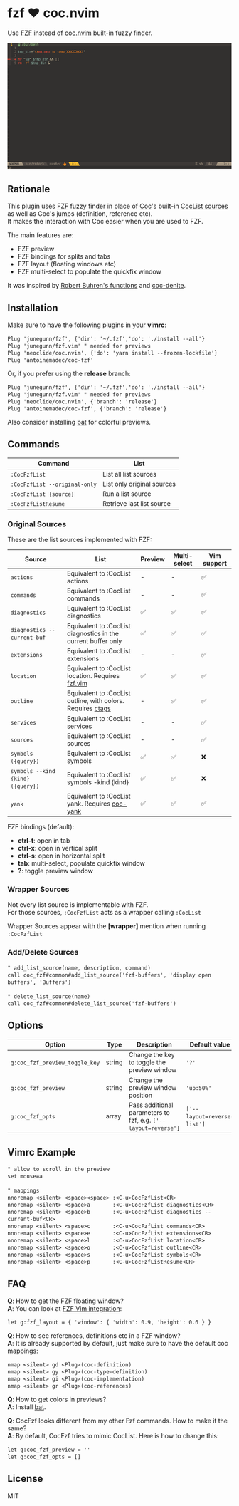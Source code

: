 # fzf :heart: coc.nvim

Use [FZF][fzf] instead of [coc.nvim][coc.nvim] built-in fuzzy finder.

![](https://raw.githubusercontent.com/antoinemadec/gif/master/coc_fzf.gif)

## Rationale

This plugin uses [FZF][fzf] fuzzy finder in place of [Coc][coc.nvim]'s built-in [CocList sources][coc_sources] as well as Coc's jumps (definition, reference etc).\
It makes the interaction with Coc easier when you are used to FZF.

The main features are:
- FZF preview
- FZF bindings for splits and tabs
- FZF layout (floating windows etc)
- FZF multi-select to populate the quickfix window

It was inspired by [Robert Buhren's functions][RobertBuhren] and [coc-denite][coc_denite].

## Installation

Make sure to have the following plugins in your **vimrc**:
```vim
Plug 'junegunn/fzf', {'dir': '~/.fzf','do': './install --all'}
Plug 'junegunn/fzf.vim' " needed for previews
Plug 'neoclide/coc.nvim', {'do': 'yarn install --frozen-lockfile'}
Plug 'antoinemadec/coc-fzf'
```

Or, if you prefer using the **release** branch:
```vim
Plug 'junegunn/fzf', {'dir': '~/.fzf','do': './install --all'}
Plug 'junegunn/fzf.vim' " needed for previews
Plug 'neoclide/coc.nvim', {'branch': 'release'}
Plug 'antoinemadec/coc-fzf', {'branch': 'release'}
```

Also consider installing [bat][bat] for colorful previews.

## Commands

| Command                       | List                       |
| ---                           | ---                        |
| `:CocFzfList`                 | List all list sources      |
| `:CocFzfList --original-only` | List only original sources |
| `:CocFzfList {source}`        | Run a list source          |
| `:CocFzfListResume`           | Retrieve last list source  |

### Original Sources

These are the list sources implemented with FZF:

| Source                            | List                                                                 | Preview | Multi-select | Vim support |
| ---                               | ---                                                                  | ---     | ---          | ---         |
| `actions`                         | Equivalent to :CocList actions                                       | -       | -            | ✅          |
| `commands`                        | Equivalent to :CocList commands                                      | -       | -            | ✅          |
| `diagnostics`                     | Equivalent to :CocList diagnostics                                   | ✅      | ✅           | ✅          |
| `diagnostics --current-buf`       | Equivalent to :CocList diagnostics in the current buffer only        | ✅      | ✅           | ✅          |
| `extensions`                      | Equivalent to :CocList extensions                                    | -       | -            | ✅          |
| `location`                        | Equivalent to :CocList location. Requires [fzf.vim][fzfvim]          | ✅      | ✅           | ✅          |
| `outline`                         | Equivalent to :CocList outline, with colors. Requires [ctags][ctags] | -       | ✅           | ✅          |
| `services`                        | Equivalent to :CocList services                                      | -       | -            | ✅          |
| `sources `                        | Equivalent to :CocList sources                                       | -       | -            | ✅          |
| `symbols ({query})`               | Equivalent to :CocList symbols                                       | ✅      | ✅           | ❌          |
| `symbols --kind {kind} ({query})` | Equivalent to :CocList symbols -kind {kind}                          | ✅      | ✅           | ❌          |
| `yank`                            | Equivalent to :CocList yank. Requires [coc-yank][coc-yank]           | ✅      | ✅           | ✅          |

FZF bindings (default):
- **ctrl-t**: open in tab
- **ctrl-x**: open in vertical split
- **ctrl-s**: open in horizontal split
- **tab**: multi-select, populate quickfix window
- **?**: toggle preview window

### Wrapper Sources

Not every list source is implementable with FZF.\
For those sources, `:CocFzfList` acts as a wrapper calling `:CocList`

Wrapper Sources appear with the **[wrapper]** mention when running `:CocFzfList`

### Add/Delete Sources
```vim
" add_list_source(name, description, command)
call coc_fzf#common#add_list_source('fzf-buffers', 'display open buffers', 'Buffers')

" delete_list_source(name)
call coc_fzf#common#delete_list_source('fzf-buffers')
```

## Options

| Option                         | Type   | Description                                                    | Default value               |
| ---                            | ---    | ---                                                            | ---                         |
| `g:coc_fzf_preview_toggle_key` | string | Change the key to toggle the preview window                    | `'?'`                       |
| `g:coc_fzf_preview`            | string | Change the preview window position                             | `'up:50%'`                  |
| `g:coc_fzf_opts`               | array  | Pass additional parameters to fzf, e.g. `['--layout=reverse']` | `['--layout=reverse-list']` |

## Vimrc Example
```vim
" allow to scroll in the preview
set mouse=a

" mappings
nnoremap <silent> <space><space> :<C-u>CocFzfList<CR>
nnoremap <silent> <space>a       :<C-u>CocFzfList diagnostics<CR>
nnoremap <silent> <space>b       :<C-u>CocFzfList diagnostics --current-buf<CR>
nnoremap <silent> <space>c       :<C-u>CocFzfList commands<CR>
nnoremap <silent> <space>e       :<C-u>CocFzfList extensions<CR>
nnoremap <silent> <space>l       :<C-u>CocFzfList location<CR>
nnoremap <silent> <space>o       :<C-u>CocFzfList outline<CR>
nnoremap <silent> <space>s       :<C-u>CocFzfList symbols<CR>
nnoremap <silent> <space>p       :<C-u>CocFzfListResume<CR>
```

## FAQ

**Q**: How to get the FZF floating window?\
**A**: You can look at [FZF Vim integration][fzf_vim_integration]:
```vim
let g:fzf_layout = { 'window': { 'width': 0.9, 'height': 0.6 } }
```
**Q**: How to see references, definitions etc in a FZF window?\
**A**: It is already supported by default, just make sure to have the default coc mappings:
```vim
nmap <silent> gd <Plug>(coc-definition)
nmap <silent> gy <Plug>(coc-type-definition)
nmap <silent> gi <Plug>(coc-implementation)
nmap <silent> gr <Plug>(coc-references)
```
**Q**: How to get colors in previews?\
**A**: Install [bat][bat].

**Q**: CocFzf looks different from my other Fzf commands. How to make it the same?\
**A**: By default, CocFzf tries to mimic CocList. Here is how to change this:
```vim
let g:coc_fzf_preview = ''
let g:coc_fzf_opts = []
```

License
-------

MIT

[fzf]:                 https://github.com/junegunn/fzf
[fzf_vim_integration]: https://github.com/junegunn/fzf/blob/master/README-VIM.md
[coc.nvim]:            https://github.com/neoclide/coc.nvim
[coc_sources]:         https://github.com/neoclide/coc.nvim/wiki/Using-coc-list#builtin-list-sources
[RobertBuhren]:        https://gist.github.com/RobertBuhren/02e05506255c667c0038ce74ee1cef96
[coc_denite]:          https://github.com/neoclide/coc-denite
[ctags]:               https://github.com/universal-ctags/ctags
[fzfvim]:              https://github.com/junegunn/fzf.vim
[coc-yank]:            https://github.com/neoclide/coc-yank
[bat]:                 https://github.com/sharkdp/bat
